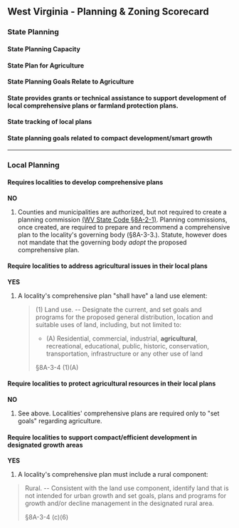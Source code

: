 ## West Virginia - Planning & Zoning Scorecard

### State Planning

#### State Planning Capacity

####  State Plan for Agriculture

#### State Planning Goals Relate to Agriculture

#### State provides grants or technical assistance to support development of local comprehensive plans or farmland protection plans.

#### State tracking of local plans

#### State planning goals related to compact development/smart growth

---

### Local Planning

#### Requires localities to develop comprehensive plans

**NO**

1.  Counties and municipalities are authorized, but not required to create a planning commission [(WV State Code §8A-2-1)](http://www.legis.state.wv.us/WVCODE/Code.cfm?chap=08a&art=2#02). Planning commissions, once created, are required to prepare and recommend a comprehensive plan to the locality's governing body (§8A-3-3.). Statute, however does not mandate that the governing body *adopt* the proposed comprehensive plan.

#### Require localities to address agricultural issues in their local plans

**YES**

1.  A locality's comprehensive plan "shall have" a land use element:

    >(1) Land use. -- Designate the current, and set goals and programs for the proposed general distribution, location and suitable uses of land, including, but not limited to:
    >
    > * (A) Residential, commercial, industrial, **agricultural**, recreational, educational, public, historic, conservation, transportation, infrastructure or any other use of land
    >
    >§8A-3-4 (1)(A)

#### Require localities to protect agricultural resources in their local plans

**NO**

1.  See above. Localities' comprehensive plans are required only to "set goals" regarding agriculture.

#### Require localities to support compact/efficient development in designated growth areas

**YES**

1. A locality's comprehensive plan must include a rural component:

  > Rural. -- Consistent with the land use component, identify land that is not intended for urban growth and set goals, plans and programs for growth and/or decline management in the designated rural area.
  >
  >§8A-3-4 (c)(6)
